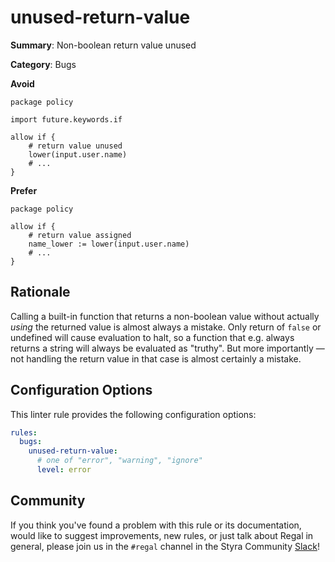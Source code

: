 # unused-return-value

**Summary**: Non-boolean return value unused

**Category**: Bugs

**Avoid**
```rego
package policy

import future.keywords.if

allow if {
    # return value unused
    lower(input.user.name)
    # ...
}
```

**Prefer**
```rego
package policy

allow if {
    # return value assigned
    name_lower := lower(input.user.name)
    # ...
}
```

## Rationale

Calling a built-in function that returns a non-boolean value without actually *using* the returned value is almost
always a mistake. Only return of `false` or undefined will cause evaluation to halt, so a function that e.g. always
returns a string will always be evaluated as "truthy". But more importantly — not handling the return value in that case
is almost certainly a mistake.

## Configuration Options

This linter rule provides the following configuration options:

```yaml
rules: 
  bugs:
    unused-return-value:
      # one of "error", "warning", "ignore"
      level: error
```

## Community

If you think you've found a problem with this rule or its documentation, would like to suggest improvements, new rules,
or just talk about Regal in general, please join us in the `#regal` channel in the Styra Community
[Slack](https://communityinviter.com/apps/styracommunity/signup)!
